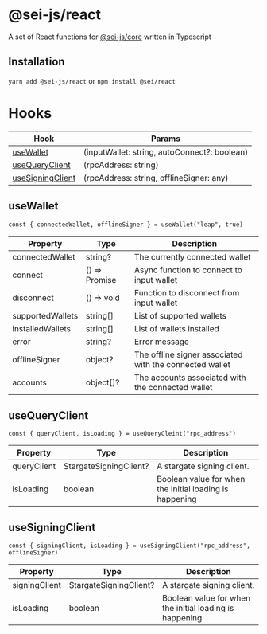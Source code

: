 # @sei-js/react
A set of React functions for [@sei-js/core](https://www.npmjs.com/package/@sei-js/core) written in Typescript

## Installation
```yarn add @sei-js/react```
or
```npm install @sei/react```


# Hooks
| Hook                                  | Params                                       |
|---------------------------------------|----------------------------------------------|
| [useWallet](#usewallet)               | (inputWallet: string, autoConnect?: boolean) |
| [useQueryClient](#useQueryClient)     | (rpcAddress: string)                         |
| [useSigningClient](#useSigningClient) | (rpcAddress: string, offlineSigner: any)     |

## useWallet

```const { connectedWallet, offlineSigner } = useWallet("leap", true)```

| Property         | Type               | Description                                              |
|------------------|--------------------|----------------------------------------------------------|
| connectedWallet  | string?            | The currently connected wallet                           |
| connect          | () => Promise<any> | Async function to connect to input wallet                |
| disconnect       | () => void         | Function to disconnect from input wallet                 |
| supportedWallets | string[]           | List of supported wallets                                |
| installedWallets | string[]           | List of wallets installed                                |
| error            | string?            | Error message                                            |
| offlineSigner    | object?            | The offline signer associated with the connected  wallet |
| accounts         | object[]?          | The accounts associated with the connected wallet        |

## useQueryClient

```const { queryClient, isLoading } = useQueryCleint("rpc_address")```

| Property    | Type                   | Description                                             |
|-------------|------------------------|---------------------------------------------------------|
| queryClient | StargateSigningClient? | A stargate signing client.                              |
| isLoading   | boolean                | Boolean value for when the initial loading is happening |

## useSigningClient

```const { signingClient, isLoading } = useSigningClient("rpc_address", offlineSigner)```

| Property         | Type                   | Description                                             |
|------------------|------------------------|---------------------------------------------------------|
| signingClient    | StargateSigningClient? | A stargate signing client.                              |
| isLoading        | boolean                | Boolean value for when the initial loading is happening |
